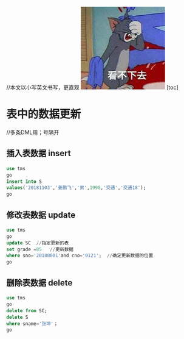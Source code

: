 //本文以小写英文书写，更直观
![alt text](image-1.png)
[toc]
# 表中的数据更新 
//多条DML用；号隔开
## 插入表数据 insert
```SQL
use tms
go
insert into S
values('20181103','姜鹏飞','男',1998,'交通','交通18');
go
```

## 修改表数据 update
```SQL
use tms
go
update SC  //指定更新的表
set grade =85   //更新数据
where sno='20180001'and cno='0121';  //确定更新数据的位置
go
```

## 删除表数据 delete
```SQL
use tms
go
delete from SC;  
delete S
where sname='张坤'；
go
```